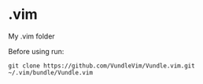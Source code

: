 # .vim
My .vim folder

Before using run:

```
git clone https://github.com/VundleVim/Vundle.vim.git ~/.vim/bundle/Vundle.vim
```
